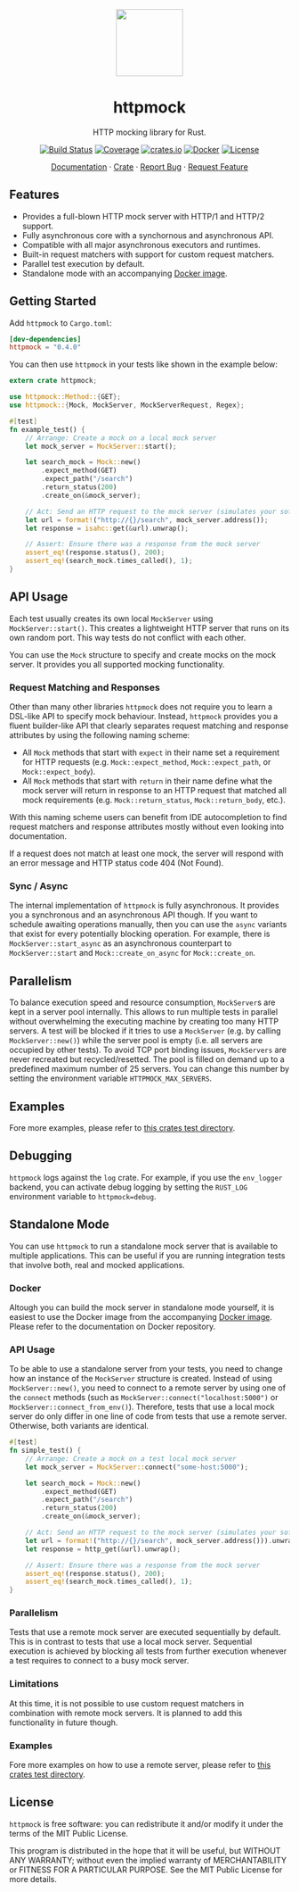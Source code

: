 <div align="center">
<img height="120" src="https://raw.githubusercontent.com/alexliesenfeld/httpmock/master/banner.png">
<h1>httpmock</h1>
</div>

<p align="center">HTTP mocking library for Rust.</p>
<div align="center">
    
[![Build Status](https://dev.azure.com/alexliesenfeld/httpmock/_apis/build/status/alexliesenfeld.httpmock?branchName=master)](https://dev.azure.com/alexliesenfeld/httpmock/_build/latest?definitionId=2&branchName=master)
[![Coverage](https://codecov.io/github/alexliesenfeld/httpmock/coverage.svg?branch=master)](https://codecov.io/gh/alexliesenfeld/httpmock/)
[![crates.io](https://img.shields.io/crates/d/httpmock.svg)](https://crates.io/crates/httpmock)
[![Docker](https://img.shields.io/docker/cloud/build/alexliesenfeld/httpmock)](https://hub.docker.com/r/alexliesenfeld/httpmock)
[![License](https://img.shields.io/github/license/alexliesenfeld/httpmock.svg)](LICENSE)
	
</div>

<p align="center">
    <a href="https://docs.rs/httpmock/">Documentation</a>
    ·
    <a href="https://crates.io/crates/httpmock">Crate</a>
    ·
    <a href="https://github.com/alexliesenfeld/httpmock/issues">Report Bug</a>
    ·
    <a href="https://github.com/alexliesenfeld/httpmock/issues">Request Feature</a>
</p>

## Features

* Provides a full-blown HTTP mock server with HTTP/1 and HTTP/2 support.
* Fully asynchronous core with a synchornous and asynchronous API.
* Compatible with all major asynchronous executors and runtimes.
* Built-in request matchers with support for custom request matchers.
* Parallel test execution by default.
* Standalone mode with an accompanying [Docker image](https://hub.docker.com/r/alexliesenfeld/httpmock).

## Getting Started
Add `httpmock` to `Cargo.toml`:

```toml
[dev-dependencies]
httpmock = "0.4.0"
```

You can then use `httpmock` in your tests like shown in the example below:
```rust
extern crate httpmock;

use httpmock::Method::{GET};
use httpmock::{Mock, MockServer, MockServerRequest, Regex};

#[test]
fn example_test() {
    // Arrange: Create a mock on a local mock server 
    let mock_server = MockServer::start();

    let search_mock = Mock::new()
        .expect_method(GET)         
        .expect_path("/search")
        .return_status(200)
        .create_on(&mock_server);

    // Act: Send an HTTP request to the mock server (simulates your software)
    let url = format!("http://{}/search", mock_server.address());
    let response = isahc::get(&url).unwrap();

    // Assert: Ensure there was a response from the mock server
    assert_eq!(response.status(), 200);
    assert_eq!(search_mock.times_called(), 1);
}
```

## API Usage

Each test usually creates its own local `MockServer` using `MockServer::start()`. This creates a lightweight HTTP
server that runs on its own random port. This way tests do not conflict with each other.

You can use the `Mock`  structure to specify and create mocks on the mock server. It provides you all supported mocking 
functionality.

### Request Matching and Responses
Other than many other libraries `httpmock` does not require you to learn a DSL-like API to
specify mock behaviour. Instead, `httpmock` provides you a fluent builder-like API that
clearly separates request matching and response attributes by using the following naming scheme:

- All `Mock` methods that start with `expect` in their name set a requirement
for HTTP requests (e.g. `Mock::expect_method`, `Mock::expect_path`, or `Mock::expect_body`).
- All `Mock` methods that start with `return` in their name define what the
mock server will return in response to an HTTP request that matched all mock requirements (e.g.
`Mock::return_status`, `Mock::return_body`, etc.).

With this naming scheme users can benefit from IDE autocompletion to find request matchers and
response attributes mostly without even looking into documentation.

If a request does not match at least one mock, the server will respond with
an error message and HTTP status code 404 (Not Found).

### Sync / Async

The internal implementation of `httpmock` is fully asynchronous. It provides you a synchronous and an asynchronous API 
though. If you want to schedule awaiting operations manually, then you can use the `async` variants that exist for every 
potentially blocking operation. For example, there is `MockServer::start_async` as an asynchronous 
counterpart to `MockServer::start` and `Mock::create_on_async` for `Mock::create_on`. 

## Parallelism
To balance execution speed and resource consumption, `MockServer`s are kept in a server pool internally. This allows to run multiple tests in parallel without overwhelming the executing machine by creating too many HTTP servers. A test will be blocked if it tries to use a `MockServer` (e.g. by calling `MockServer::new()`) while the server pool is empty (i.e. all servers are occupied by other tests). To avoid TCP port binding issues, `MockServers` are never recreated but recycled/resetted. The pool is filled on demand up to a predefined maximum number of 25 servers. You can change this number by setting the environment variable `HTTPMOCK_MAX_SERVERS`. 


## Examples
Fore more examples, please refer to
[this crates test directory](https://github.com/alexliesenfeld/httpmock/blob/master/tests/integration_tests.rs ).

## Debugging
`httpmock` logs against the `log` crate. For example, if you use the `env_logger` backend, you can activate debug logging by setting the `RUST_LOG` environment variable to `httpmock=debug`.

## Standalone Mode
You can use `httpmock` to run a standalone mock server that is available to multiple applications. This can be useful if you are running integration tests that involve both, real and mocked applications. 

### Docker
Altough you can build the mock server in standalone mode yourself, it is easiest to use the Docker image from the accompanying [Docker image](https://hub.docker.com/r/alexliesenfeld/httpmock). Please refer to the documentation on Docker repository. 

### API Usage
To be able to use a standalone server from your tests, you need to change how an instance of the `MockServer` structure is created. Instead of using `MockServer::new()`, you need to connect to a remote server by using one of the `connect` methods (such as `MockServer::connect("localhost:5000")` or `MockServer::connect_from_env()`). Therefore, tests that use a local mock server do only differ in one line of code from tests that use a remote server. Otherwise, both variants are identical. 

```Rust
#[test]
fn simple_test() {
    // Arrange: Create a mock on a test local mock server 
    let mock_server = MockServer::connect("some-host:5000");

    let search_mock = Mock::new()
        .expect_method(GET)         
        .expect_path("/search")
        .return_status(200)
        .create_on(&mock_server);

    // Act: Send an HTTP request to the mock server (simulates your software)
    let url = format!("http://{}/search", mock_server.address())).unwrap();
    let response = http_get(&url).unwrap();

    // Assert: Ensure there was a response from the mock server
    assert_eq!(response.status(), 200);
    assert_eq!(search_mock.times_called(), 1);
}
```

### Parallelism
Tests that use a remote mock server are executed sequentially by default. This is in contrast to tests that use a local mock server. Sequential execution is achieved by blocking all tests from further execution whenever a test requires to connect to a busy mock server. 

### Limitations
At this time, it is not possible to use custom request matchers in combination with remote
mock servers. It is planned to add this functionality in future though.

### Examples
Fore more examples on how to use a remote server, please refer to
[this crates test directory](https://github.com/alexliesenfeld/httpmock/blob/master/tests/standalone_tests.rs ).

## License
`httpmock` is free software: you can redistribute it and/or modify it under the terms of the MIT Public License.
 
This program is distributed in the hope that it will be useful, but WITHOUT ANY WARRANTY; without even the implied 
warranty of MERCHANTABILITY or FITNESS FOR A PARTICULAR PURPOSE. See the MIT Public License for more details.
